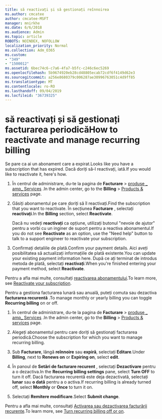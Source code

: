 ```yaml
---
title: să reactivați și să gestionați reînnoirea
ms.author: cmcatee
author: cmcatee-MSFT
manager: mnirkhe
ms.date: 6/6/2018
ms.audience: Admin
ms.topic: article
ROBOTS: NOINDEX, NOFOLLOW
localization_priority: Normal
ms.collection: Adm_O365
ms.custom:
- "349"
- "1500012"
ms.assetid: 6bec74c6-c7a6-4fa7-b5fc-c246c6ec5269
ms.openlocfilehash: 5b9674920eb28cd48805ecab72cdf6f4149d62e3
ms.sourcegitcommit: a256e8680379c006287ae30996763051c4d9ff85
ms.translationtype: MT
ms.contentlocale: ro-RO
ms.lasthandoff: 09/04/2019
ms.locfileid: "36739325"
---
```

# <a name="how-to-reactivate-and-manage-recurring-billing"></a><span data-ttu-id="89831-102">să reactivați și să gestionați facturarea periodică</span><span class="sxs-lookup"><span data-stu-id="89831-102">How to reactivate and manage recurring billing</span></span>

<span data-ttu-id="89831-103">Se pare ca ai un abonament care a expirat.</span><span class="sxs-lookup"><span data-stu-id="89831-103">Looks like you have a subscription that has expired.</span></span> <span data-ttu-id="89831-104">Dacă doriți să-l reactivați, iată.</span><span class="sxs-lookup"><span data-stu-id="89831-104">If you would like to reactivate it, here's how.</span></span>
  
1. <span data-ttu-id="89831-105">În centrul de administrare, du-te la pagina de **Facturare** \> [produse _ amp_ Services](https://go.microsoft.com/fwlink/p/?linkid=842054) .</span><span class="sxs-lookup"><span data-stu-id="89831-105">In the admin center, go to the **Billing** \> [Products & services](https://go.microsoft.com/fwlink/p/?linkid=842054) page.</span></span>

2. <span data-ttu-id="89831-106">Găsiți abonamentul pe care doriți să îl reactivați.</span><span class="sxs-lookup"><span data-stu-id="89831-106">Find the subscription that you want to reactivate.</span></span> <span data-ttu-id="89831-107">În secțiunea **Facturare** , selectați **reactivați**.</span><span class="sxs-lookup"><span data-stu-id="89831-107">In the **Billing** section, select  **Reactivate**.</span></span>

    <span data-ttu-id="89831-108">Dacă nu vedeți **reactivați** ca opțiune, utilizați butonul "nevoie de ajutor" pentru a vorbi cu un inginer de suport pentru a reactiva abonamentul.</span><span class="sxs-lookup"><span data-stu-id="89831-108">If you do not see **Reactivate** as an option, use the "Need help" button to talk to a support engineer to reactivate your subscription.</span></span>

3. <span data-ttu-id="89831-109">Confirmați detaliile de plată.</span><span class="sxs-lookup"><span data-stu-id="89831-109">Confirm your payment details.</span></span> <span data-ttu-id="89831-110">Aici aveți posibilitatea să actualizați informațiile de plată existente.</span><span class="sxs-lookup"><span data-stu-id="89831-110">You can update your existing payment information here.</span></span> <span data-ttu-id="89831-111">După ce ați terminat de introdus metoda de plată, selectați **reactivați**.</span><span class="sxs-lookup"><span data-stu-id="89831-111">When you're finished entering your payment method, select **Reactivate**.</span></span>

<span data-ttu-id="89831-112">Pentru a afla mai multe, consultați [reactivarea abonamentului](https://docs.microsoft.com//office365/admin/subscriptions-and-billing/reactivate-your-subscription).</span><span class="sxs-lookup"><span data-stu-id="89831-112">To learn more, see [Reactivate your subscription](https://docs.microsoft.com//office365/admin/subscriptions-and-billing/reactivate-your-subscription).</span></span> 

<span data-ttu-id="89831-113">Pentru a gestiona facturarea lunară sau anuală, puteți comuta sau dezactiva **facturarea recurentă** .</span><span class="sxs-lookup"><span data-stu-id="89831-113">To manage monthly or yearly billing you can toggle **Recurring billing** on or off.</span></span>
  
1. <span data-ttu-id="89831-114">În centrul de administrare, du-te la pagina de **Facturare** \> [produse _ amp_ Services](https://go.microsoft.com/fwlink/p/?linkid=842054) .</span><span class="sxs-lookup"><span data-stu-id="89831-114">In the admin center, go to the **Billing** \> [Products & services](https://go.microsoft.com/fwlink/p/?linkid=842054) page.</span></span>

2. <span data-ttu-id="89831-115">Alegeți abonamentul pentru care doriți să gestionați facturarea periodică.</span><span class="sxs-lookup"><span data-stu-id="89831-115">Choose the subscription for which you want to manage recurring billing.</span></span>

3. <span data-ttu-id="89831-116">Sub **Facturare**, lângă **reînnoire** sau **expiră**, selectați **Editare**.</span><span class="sxs-lookup"><span data-stu-id="89831-116">Under **Billing**, next to **Renews on** or **Expiring on**, select **edit**.</span></span>

4. <span data-ttu-id="89831-117">În panoul de **Setări de facturare recurent** , selectați **Dezactivare** pentru a o dezactiva.</span><span class="sxs-lookup"><span data-stu-id="89831-117">In the **Recurring billing settings** pane, select **Turn OFF** to turn it off.</span></span> <span data-ttu-id="89831-118">Dacă facturarea recurentă este deja dezactivată, selectați **lunar** sau **o dată** pentru a o activa.</span><span class="sxs-lookup"><span data-stu-id="89831-118">If recurring billing is already turned off, select **Monthly** or **Once** to turn it on.</span></span>

5. <span data-ttu-id="89831-119">Selectați **Remitere modificare**.</span><span class="sxs-lookup"><span data-stu-id="89831-119">Select **Submit change**.</span></span>

<span data-ttu-id="89831-120">Pentru a afla mai multe, consultați [Activarea sau dezactivarea facturării recurente](https://docs.microsoft.com/office365/admin/subscriptions-and-billing/renew-your-subscription#turn-recurring-billing-off-or-on).</span><span class="sxs-lookup"><span data-stu-id="89831-120">To learn more, see [Turn recurring billing off or on](https://docs.microsoft.com/office365/admin/subscriptions-and-billing/renew-your-subscription#turn-recurring-billing-off-or-on).</span></span>